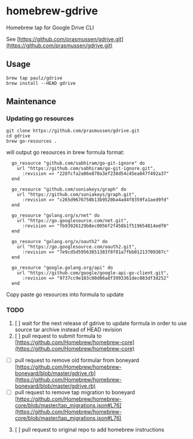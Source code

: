 # homebrew-gdrive
Homebrew tap for Google Drive CLI

See [https://github.com/prasmussen/gdrive.git](https://github.com/prasmussen/gdrive.git)

## Usage
```
brew tap paulz/gdrive
brew install --HEAD gdrive
```

## Maintenance

### Updating go resources

```
git clone https://github.com/prasmussen/gdrive.git
cd gdrive
brew go-resources .
```
will output go resources in brew formula format:

```
  go_resource "github.com/sabhiram/go-git-ignore" do
    url "https://github.com/sabhiram/go-git-ignore.git",
      :revision => "228fcfa2a06e870a3ef238d54c45ea847f492a37"
  end

  go_resource "github.com/soniakeys/graph" do
    url "https://github.com/soniakeys/graph.git",
      :revision => "c265d9676750b13b9520ba4ad4f8359fa1aed9fd"
  end

  go_resource "golang.org/x/net" do
    url "https://go.googlesource.com/net.git",
      :revision => "fb93926129b8ec0056f2f458b1f519654814edf0"
  end

  go_resource "golang.org/x/oauth2" do
    url "https://go.googlesource.com/oauth2.git",
      :revision => "7e9cd5d59563851383f8f81a7fbb01213709387c"
  end

  go_resource "google.golang.org/api" do
    url "https://github.com/google/google-api-go-client.git",
      :revision => "9737cc9e103c00d06a8f3993361dec083df3d252"
  end
```
Copy paste go resources into formula to update

### TODO
 1. [ ] wait for the next release of gdrive to update formula in order to use source tar archive instead of HEAD revision
 2. [ ] pull request to submit formula to [https://github.com/Homebrew/homebrew-core](https://github.com/Homebrew/homebrew-core)
   * [ ] pull request to remove old formular from boneyard [https://github.com/Homebrew/homebrew-boneyard/blob/master/gdrive.rb](https://github.com/Homebrew/homebrew-boneyard/blob/master/gdrive.rb)
   * [ ] pull request to remove tap migration to boneyard [https://github.com/Homebrew/homebrew-core/blob/master/tap_migrations.json#L76](https://github.com/Homebrew/homebrew-core/blob/master/tap_migrations.json#L76)
 3. [ ] pull request to original repo to add homebrew instructions
